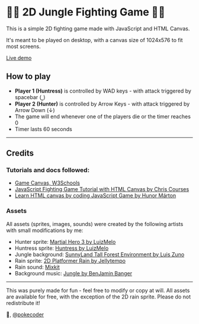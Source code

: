 # 🍃🐯 2D Jungle Fighting Game 🐯🍃

This is a simple 2D fighting game made with JavaScript and HTML Canvas. 

It's meant to be played on desktop, with a canvas size of 1024x576 to fit most screens.

[Live demo](https://jungle2dgame.netlify.app/)

## How to play

* **Player 1 (Huntress)** is controlled by WAD keys - with attack triggered by spacebar (⎵)
* **Player 2 (Hunter)** is controlled by Arrow Keys - with attack triggered by Arrow Down (↓)
* The game will end whenever one of the players die or the timer reaches 0
* Timer lasts 60 seconds 

---
## Credits

### Tutorials and docs followed:
* [Game Canvas, W3Schools](https://www.w3schools.com/graphics/game_canvas.asp)
* [JavaScript Fighting Game Tutorial with HTML Canvas by Chris Courses](https://www.youtube.com/watch?v=vyqbNFMDRGQ)
* [Learn HTML canvas by coding JavaScript Game by Hunor Márton](https://www.youtube.com/watch?v=Ymbv6m3EuNw)

### Assets
All assets (sprites, images, sounds) were created by the following artists with small modifications by me:
* Hunter sprite: [Martial Hero 3 by LuizMelo](https://luizmelo.itch.io/martial-hero-3)
* Huntress sprite: [Huntress by LuizMelo](https://luizmelo.itch.io/huntress)
* Jungle background: [SunnyLand Tall Forest Environment by Luis Zuno](https://ansimuz.itch.io/sunnyland-tall-forest)
* Rain sprite: [2D Platformer Rain by Jellytempo](https://jellytempo.itch.io/2d-pixel-art-rain-effect)
* Rain sound: [Mixkit](https://mixkit.co/free-sound-effects/rain/)
* Background music: [Jungle by BenJamin Banger](https://freemusicarchive.org/music/BenJamin_Banger/)

---
This was purely made for fun - feel free to modify or copy at will. All assets are available for free, with the exception of the 2D rain sprite. Please do not redistribute it!

💖, [@pokecoder](https://twitter.com/pokecoder)